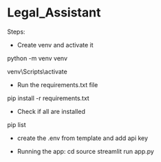 # Legal_Assistant

Steps:

- Create venv and activate it
  
 python -m venv venv
 
 venv\Scripts\activate

- Run the requirements.txt file
  
pip install -r requirements.txt

- Check if all are installed
  
pip list

- create the .env from template and add api key

- Running the app:
cd source
streamlit run app.py
